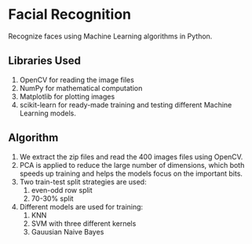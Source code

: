 # Facial Recognition
Recognize faces using Machine Learning algorithms in Python.

## Libraries Used
1. OpenCV for reading the image files
2. NumPy for mathematical computation
3. Matplotlib for plotting images
4. scikit-learn for ready-made training and testing different Machine Learning models.

## Algorithm
1. We extract the zip files and read the 400 images files using OpenCV.
2. PCA is applied to reduce the large number of dimensions, which both
speeds up training and helps the models focus on the important bits.
3. Two train-test split strategies are used:
    1. even-odd row split
    2. 70-30% split
4. Different models are used for training:
    1. KNN
    2. SVM with three different kernels
    3. Gauusian Naive Bayes